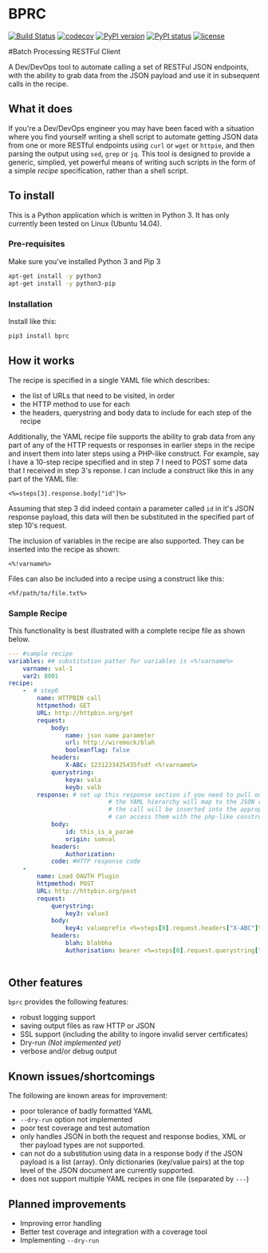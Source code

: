 # BPRC 
[![Build Status](https://travis-ci.org/bradwood/BPRC.svg?branch=master)](https://travis-ci.org/bradwood/BPRC)
[![codecov](https://codecov.io/gh/bradwood/BPRC/branch/master/graph/badge.svg)](https://codecov.io/gh/bradwood/BPRC)
[![PyPI version](https://badge.fury.io/py/bprc.svg)](https://badge.fury.io/py/bprc)
[![PyPI status](https://img.shields.io/pypi/status/bprc.svg?maxAge=2592000)](https://pypi.python.org/pypi/bprc)
[![license](https://img.shields.io/github/license/mashape/apistatus.svg?maxAge=2592000)](https://github.com/bradwood/BPRC/blob/master/LICENSE)

#Batch Processing RESTFul Client

A Dev/DevOps tool to automate calling a set of RESTFul JSON endpoints, with the ability to grab data from the JSON payload and use it in subsequent calls in the recipe.

## What it does
If you're a Dev/DevOps engineer you may have been faced with a situation where you find yourself writing a shell script to automate getting JSON data from one or more RESTful endpoints using `curl` or `wget` or `httpie`, and then parsing the output using `sed`, `grep` or `jq`. This tool is designed to provide a generic, simplied, yet powerful means of writing such scripts in the form of a simple _recipe_ specification, rather than a shell script. 

## To install
This is a Python application which is written in Python 3. It has only currently been tested on Linux (Ubuntu 14.04).

### Pre-requisites
Make sure you've installed Python 3 and Pip 3
```bash
apt-get install -y python3
apt-get install -y python3-pip
```

### Installation
Install like this:
```bash
pip3 install bprc
```

## How it works
The recipe is specified in a single YAML file which describes:
 - the list of URLs that need to be visited, in order
 - the HTTP method to use for each
 - the headers, querystring and body data to include for each step of the recipe

Additionally, the YAML recipe file supports the ability to grab data from any part of any of the HTTP requests or responses in earlier steps in the recipe and insert them into later steps using a PHP-like construct. For example, say I have a 10-step recipe specified and in step 7 I need to POST some data that I received in step 3's reponse. I can include a construct like this in any part of the YAML file: 
```
<%=steps[3].response.body["id"]%>
```
Assuming that step 3 did indeed contain a parameter called `id` in it's JSON response payload, this data will then be substituted in the specified part of step 10's request.

The inclusion of variables in the recipe are also supported. They can be inserted into the recipe as shown:
```
<%!varname%>
```
Files can also be included into a recipe using a construct like this:
```
<%f/path/to/file.txt%>
```

### Sample Recipe
This functionality is best illustrated with a complete recipe file as shown below.
```yaml
--- #sample recipe
variables: ## substitution patter for variables is <%!varname%>
	varname: val-1
	var2: 8001
recipe:
	-  # step0
		name: HTTPBIN call
		httpmethod: GET
		URL: http://httpbin.org/get
		request:
			body:
				name: json name parameter
				url: http://wiremock/blah
				booleanflag: false
			headers:
				X-ABC: 1231233425435fsdf <%!varname%>
			querystring:
				keya: vala
				keyb: valb
		response: # set up this response section if you need to pull out data here for use later in the recipe.
							# the YAML hierarchy will map to the JSON response obtained and the the values received from
							# the call will be inserted into the appropriate response variables so that subsequent steps
							# can access them with the php-like construct
			body:
				id: this_is_a_param
				origin: somval
			headers:
				Authorization:
			code: #HTTP response code
	-
		name: Load OAUTH Plugin
		httpmethod: POST
		URL: http://httpbin.org/post
		request:
			querystring:
				key3: value3
			body:
				key4: valueprefix <%=steps[0].request.headers["X-ABC"]%>
			headers:
				blah: blahbha
				Authorisation: bearer <%=steps[0].request.querystring["keyb"]%>
	 
```
## Other features
`bprc` provides the following features:
 - robust logging support
 - saving output files as raw HTTP or JSON
 - SSL support (including the ability to ingore invalid server certificates)
 - Dry-run *(Not implemented yet)*
 - verbose and/or debug output

## Known issues/shortcomings
The following are known areas for improvement:
- poor tolerance of badly formatted YAML
- `--dry-run` option not implemented
- poor test coverage and test automation
- only handles JSON in both the request and response bodies, XML or ther payload types are not supported.
- can not do a substitution using data in a response body if the JSON payload is a list (array). Only dictionaries (key/value pairs) at the top level of the JSON document are currently supported. 
- does not support multiple YAML recipes in one file (separated by `---`)

## Planned improvements
- Improving error handling
- Better test coverage and integration with a coverage tool
- Implementing `--dry-run`
